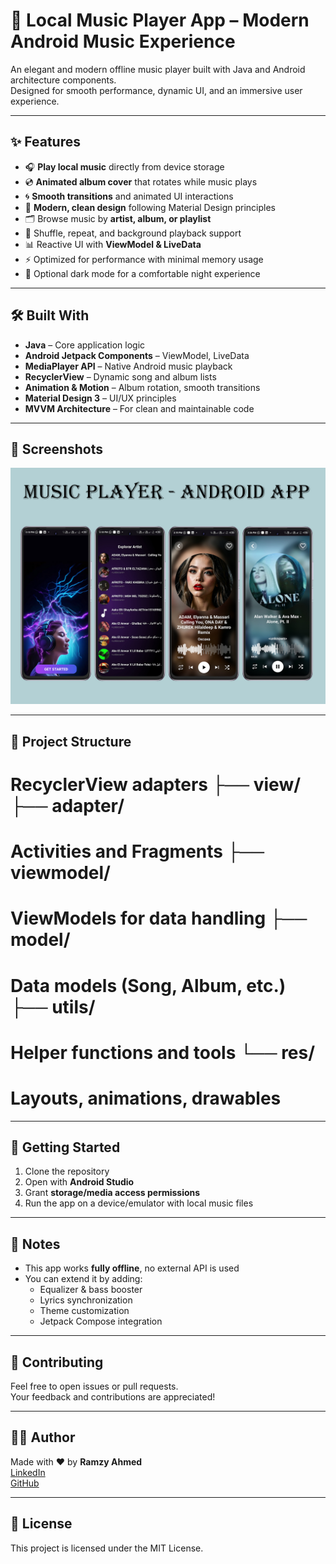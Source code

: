 # 🎵 Local Music Player App – Modern Android Music Experience

An elegant and modern offline music player built with Java and Android architecture components.  
Designed for smooth performance, dynamic UI, and an immersive user experience.

---

## ✨ Features

- 🎧 **Play local music** directly from device storage  
- 💿 **Animated album cover** that rotates while music plays  
- 🌀 **Smooth transitions** and animated UI interactions  
- 🎨 **Modern, clean design** following Material Design principles  
- 🗂️ Browse music by **artist, album, or playlist**  
- 🔁 Shuffle, repeat, and background playback support  
- 📊 Reactive UI with **ViewModel & LiveData**  
- ⚡ Optimized for performance with minimal memory usage  
- 🌙 Optional dark mode for a comfortable night experience

---

## 🛠️ Built With

- **Java** – Core application logic  
- **Android Jetpack Components** – ViewModel, LiveData  
- **MediaPlayer API** – Native Android music playback  
- **RecyclerView** – Dynamic song and album lists  
- **Animation & Motion** – Album rotation, smooth transitions  
- **Material Design 3** – UI/UX principles  
- **MVVM Architecture** – For clean and maintainable code

---

## 📸 Screenshots

<p align="center">
  <img src="Screenshot/Music-Player-Android-app.jpg" width="1200"/>
</p>

---

## 📁 Project Structure

# RecyclerView adapters ├── view/ ├── adapter/
# Activities and Fragments ├── viewmodel/
# ViewModels for data handling ├── model/ 
# Data models (Song, Album, etc.) ├── utils/
# Helper functions and tools └── res/
# Layouts, animations, drawables

---

## 🚀 Getting Started

1. Clone the repository  
2. Open with **Android Studio**  
3. Grant **storage/media access permissions**  
4. Run the app on a device/emulator with local music files

---

## 📌 Notes

- This app works **fully offline**, no external API is used  
- You can extend it by adding:
  - Equalizer & bass booster  
  - Lyrics synchronization  
  - Theme customization  
  - Jetpack Compose integration

---

## 🤝 Contributing

Feel free to open issues or pull requests.  
Your feedback and contributions are appreciated!

---

## 👨‍💻 Author

Made with ❤️ by **Ramzy Ahmed**  
[LinkedIn](https://www.linkedin.com/in/ramzy-ahmed)  
[GitHub](https://github.com/ramzy-ahmed)

---

## 🪪 License

This project is licensed under the MIT License.
